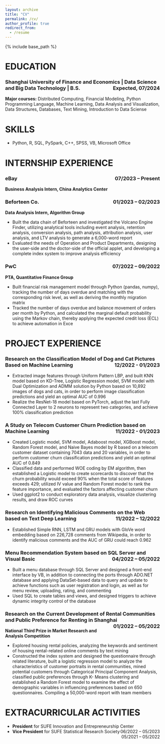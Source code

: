 ```yaml
---
layout: archive
title: "CV"
permalink: /cv/
author_profile: true
redirect_from:
  - /resume
---
```


{% include base_path %}

EDUCATION
======
### Shanghai University of Finance and Economics | Data Science and Big Data Technology | B.S.<span style="float:right;">Expected, 07/2024</span>
**Major courses:** Distributed Computing, Financial Modeling, Python Programming Language, Machine Learning, Data Analysis and Visualization, Data Structures, Databases, Text Mining, Introduction to Data Sciense

SKILLS
======
* Python, R, SQL, PySpark, C++, SPSS, VB, Microsoft Office

INTERNSHIP EXPERIENCE
======
### eBay<span style="float:right">07/2023 – Present</span>
**Business Analysis Intern, China Analytics Center**

### Beforteen Co.<span style="float:right">01/2023 – 02/2023</span>
**Data Analysis Intern, Algorithm Group**
* Built the data chain of Beforteen and investigated the Volcano Engine Finder, utilizing analytical tools including event analysis, retention analysis, conversion analysis, path analysis, attribution analysis, user analysis, and LTV analysis to generate a 6,000-word report
* Evaluated the needs of Operation and Product Departments, designing the user-side and the doctor-side of the official applet, and developing a complete index system to improve analysis efficiency

### PwC<span style="float:right">07/2022 – 09/2022</span>
**PTA, Quantitative Finance Group**
*	Built financial risk management model through Python (pandas, numpy), tracking the number of days overdue and matching with the corresponding risk level, as well as deriving the monthly migration matrix
*	Tracked the number of days overdue and balance movement of orders per month by Python, and calculated the marginal default probability using the Markov chain, thereby applying the expected credit loss (ECL) to achieve automation in Exce

PROJECT EXPERIENCE
======
### Research on the Classification Model of Dog and Cat Pictures Based on Machine Learning<span style="float:right">12/2022 - 01/2023</span>
* Extracted image features through Uniform Pattern LBP, and built KNN model based on KD-Tree, Logistic Regression model, SVM model with Dual Optimization and ADMM solution by Python based on 10,892 images of dogs and cats, in order to perform image classification predictions and yield an optimal AUC of 0.996
* Realize the ResNet-18 model based on PyTorch, adjust the last Fully Connected Layer to 2 neurons to represent two categories, and achieve 100% classification prediction

### A Study on Telecom Customer Churn Prediction based on Machine Learning<span style="float:right">11/2022 - 01/2023</span>
* Created Logistic model, SVM model, Adaboost model, XGBoost model, Random Forest model, and Naive Bayes model by R based on a telecom customer dataset containing 7043 data and 20 variables, in order to perform customer churn classification predictions and yield an optimal AUC of 0.849
* Classified data and performed WOE coding by EM algorithm, then established a Logistic model to create scorecards to  discover that the churn probability would exceed 90% when the total score of features exceeds 429; utilized IV value and Random Forest model to rank the feature importance, and evaluated the factors affecting customer churn
* Used ggplot2 to conduct exploratory data analysis, visualize clustering results, and draw ROC curves

### Research on Identifying Malicious Comments on the Web based on Text Deep Learning<span style="float:right">11/2022 – 12/2022</span>
* Established Simple RNN, LSTM and GRU models with GloVe word embedding based on 226,728 comments from Wikipedia, in order to identify malicious comments and the AUC of GRU could reach 0.962

### Menu Recommendation System based on SQL Server and Visual Basic<span style="float:right">04/2022 – 05/2022</span>
* Built a menu database through SQL Server and designed a front-end interface by VB, in addition to connecting the ports through ADO.NET database and applying DataSet-based data to query and update to achieve functions such as user registration and login, as well as for menu review, uploading, rating, and commenting
* Used SQL to create tables and views, and designed triggers to achieve dynamic integrity control of the database

### Research on the Current Development of Rental Communities and Public Preference for Renting in Shanghai<span style="float:right">01/2022 – 05/2022</span>
**National Third Prize in Market Research and Analysis Competition**
* Explored housing rental policies, analyzing the keywords and sentiment of housing rental-related online comments by text mining
* Constructed the index system and designed the questionnaire through related literature, built a logistic regression model to analyze the characteristics of customer portraits in rental communities, mined potential customers through Categorical Principal Component Analysis, classified public preferences through K- Means clustering and established a Random Forest model to examine the effect of demographic variables in influencing preferences based on 650 questionnaires. Compiling a 50,000-word report with team members
  
EXTRACURRICULAR ACTIVITIES
======
* **President** for SUFE Innovation and Entrepreneurship Center<span style="float:right">06/2022 – 05/2023</span>
* **Vice President** for SUFE Statistical Research Society<span style="float:right">05/2021 – 05/2022</span>
